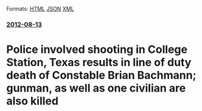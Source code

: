 
Formats: [HTML](/news/2012/08/13/police-involved-shooting-in-college-station-texas-results-in-line-of-duty-death-of-constable-brian-bachmann-gunman-as-well-as-one-civilia.html)  [JSON](/news/2012/08/13/police-involved-shooting-in-college-station-texas-results-in-line-of-duty-death-of-constable-brian-bachmann-gunman-as-well-as-one-civilia.json)  [XML](/news/2012/08/13/police-involved-shooting-in-college-station-texas-results-in-line-of-duty-death-of-constable-brian-bachmann-gunman-as-well-as-one-civilia.xml)  

### [2012-08-13](/news/2012/08/13/index.md)

##### 
# Police involved shooting in College Station, Texas results in line of duty death of Constable Brian Bachmann; gunman, as well as one civilian are also killed



